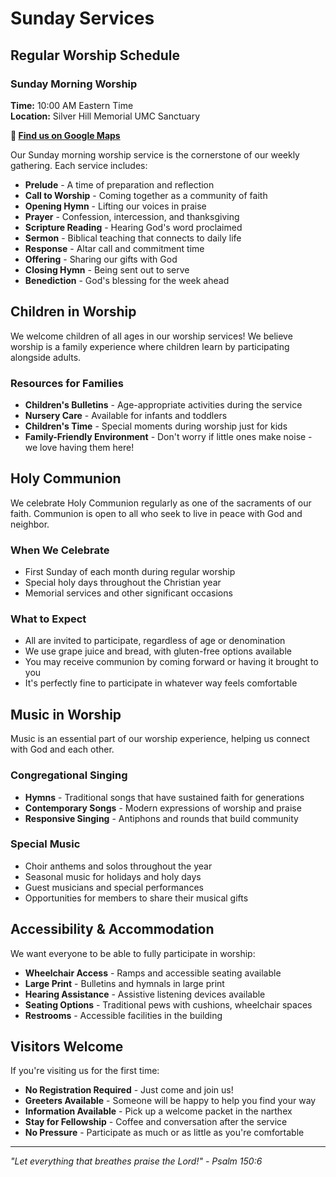 # Sunday Services

## Regular Worship Schedule

### Sunday Morning Worship
**Time:** 10:00 AM Eastern Time  
**Location:** Silver Hill Memorial UMC Sanctuary

**📍 [Find us on Google Maps](https://maps.app.goo.gl/eJUeRBVKxBakPmEJ7)**

Our Sunday morning worship service is the cornerstone of our weekly gathering. Each service includes:

- **Prelude** - A time of preparation and reflection
- **Call to Worship** - Coming together as a community of faith
- **Opening Hymn** - Lifting our voices in praise
- **Prayer** - Confession, intercession, and thanksgiving
- **Scripture Reading** - Hearing God's word proclaimed
- **Sermon** - Biblical teaching that connects to daily life
- **Response** - Altar call and commitment time
- **Offering** - Sharing our gifts with God
- **Closing Hymn** - Being sent out to serve
- **Benediction** - God's blessing for the week ahead

## Children in Worship

We welcome children of all ages in our worship services! We believe worship is a family experience where children learn by participating alongside adults.

### Resources for Families
- **Children's Bulletins** - Age-appropriate activities during the service
- **Nursery Care** - Available for infants and toddlers
- **Children's Time** - Special moments during worship just for kids
- **Family-Friendly Environment** - Don't worry if little ones make noise - we love having them here!

## Holy Communion

We celebrate Holy Communion regularly as one of the sacraments of our faith. Communion is open to all who seek to live in peace with God and neighbor.

### When We Celebrate
- First Sunday of each month during regular worship
- Special holy days throughout the Christian year
- Memorial services and other significant occasions

### What to Expect
- All are invited to participate, regardless of age or denomination
- We use grape juice and bread, with gluten-free options available
- You may receive communion by coming forward or having it brought to you
- It's perfectly fine to participate in whatever way feels comfortable

## Music in Worship

Music is an essential part of our worship experience, helping us connect with God and each other.

### Congregational Singing
- **Hymns** - Traditional songs that have sustained faith for generations
- **Contemporary Songs** - Modern expressions of worship and praise
- **Responsive Singing** - Antiphons and rounds that build community

### Special Music
- Choir anthems and solos throughout the year
- Seasonal music for holidays and holy days
- Guest musicians and special performances
- Opportunities for members to share their musical gifts

## Accessibility & Accommodation

We want everyone to be able to fully participate in worship:

- **Wheelchair Access** - Ramps and accessible seating available
- **Large Print** - Bulletins and hymnals in large print
- **Hearing Assistance** - Assistive listening devices available
- **Seating Options** - Traditional pews with cushions, wheelchair spaces
- **Restrooms** - Accessible facilities in the building

## Visitors Welcome

If you're visiting us for the first time:

- **No Registration Required** - Just come and join us!
- **Greeters Available** - Someone will be happy to help you find your way
- **Information Available** - Pick up a welcome packet in the narthex
- **Stay for Fellowship** - Coffee and conversation after the service
- **No Pressure** - Participate as much or as little as you're comfortable

---

*"Let everything that breathes praise the Lord!" - Psalm 150:6*